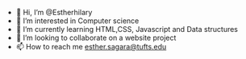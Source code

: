 - 👋 Hi, I’m @Estherhilary
- 👀 I’m interested in Computer science
- 🌱 I’m currently learning HTML,CSS, Javascript and Data structures
- 💞️ I’m looking to collaborate on a website project
- 📫 How to reach me esther.sagara@tufts.edu

<!---
Estherhilary/Estherhilary is a ✨ special ✨ repository because its `README.md` (this file) appears on your GitHub profile.
You can click the Preview link to take a look at your changes.
--->
